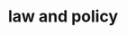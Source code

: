 ---
credit:
- Thomas Quig
featured: false
recording: ''
tags:
- The CFAA
- Standard Ethical Models of Computer Security
- Responsible Vulnerability Reporting
- Crimes and the Law
time_close: ''
time_start: '2021-10-03T19:00:00.000000Z'
title: law and policy
week_number: 5
---